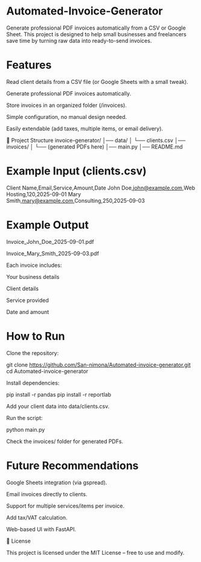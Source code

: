 # Automated-Invoice-Generator

Generate professional PDF invoices automatically from a CSV or Google Sheet.
This project is designed to help small businesses and freelancers save time by turning raw data into ready-to-send invoices.

# Features

Read client details from a CSV file (or Google Sheets with a small tweak).

Generate professional PDF invoices automatically.

Store invoices in an organized folder (/invoices).

Simple configuration, no manual design needed.

Easily extendable (add taxes, multiple items, or email delivery).

📂 Project Structure
invoice-generator/
│── data/
│   └── clients.csv
│── invoices/
│   └── (generated PDFs here)
│── main.py
│── README.md

# Example Input (clients.csv)
Client Name,Email,Service,Amount,Date
John Doe,john@example.com,Web Hosting,120,2025-09-01
Mary Smith,mary@example.com,Consulting,250,2025-09-03

# Example Output

Invoice_John_Doe_2025-09-01.pdf

Invoice_Mary_Smith_2025-09-03.pdf

Each invoice includes:

Your business details

Client details

Service provided

Date and amount

# How to Run

Clone the repository:

git clone https://github.com/San-nimona/Automated-invoice-generator.git
cd Automated-invoice-generator


Install dependencies:

pip install -r pandas
pip install -r reportlab



Add your client data into data/clients.csv.

Run the script:

python main.py


Check the invoices/ folder for generated PDFs.

# Future Recommendations

 Google Sheets integration (via gspread).

 Email invoices directly to clients.

 Support for multiple services/items per invoice.

 Add tax/VAT calculation.

 Web-based UI with FastAPI.

📜 License

This project is licensed under the MIT License – free to use and modify.
